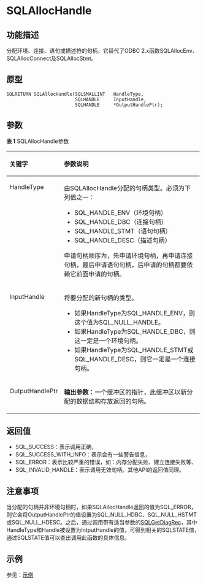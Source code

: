 # SQLAllocHandle<a name="ZH-CN_TOPIC_0242371438"></a>

## 功能描述<a name="zh-cn_topic_0238272884_zh-cn_topic_0237120414_zh-cn_topic_0059778058_sa9bd6e837fd4458199f7b677e876f4a9"></a>

分配环境、连接、语句或描述符的句柄，它替代了ODBC 2.x函数SQLAllocEnv、SQLAllocConnect及SQLAllocStmt。

## 原型<a name="zh-cn_topic_0238272884_zh-cn_topic_0237120414_zh-cn_topic_0059778058_s311ac101dcb74b3abb5b3d2ee9781c2c"></a>

```
SQLRETURN SQLAllocHandle(SQLSMALLINT   HandleType,    
                         SQLHANDLE     InputHandle,     
                         SQLHANDLE     *OutputHandlePtr);
```

## 参数<a name="zh-cn_topic_0238272884_zh-cn_topic_0237120414_zh-cn_topic_0059778058_s3488a4902c544a86ae94d239d63e21a9"></a>

**表 1**  SQLAllocHandle参数

<a name="zh-cn_topic_0238272884_zh-cn_topic_0237120414_zh-cn_topic_0059778058_t753453111a55495490879cf0a4b36cf6"></a>
<table><thead align="left"><tr id="zh-cn_topic_0238272884_zh-cn_topic_0237120414_zh-cn_topic_0059778058_r91a64b4bccf441acbcb74615b079d506"><th class="cellrowborder" valign="top" width="23.27%" id="mcps1.2.3.1.1"><p id="zh-cn_topic_0238272884_zh-cn_topic_0237120414_zh-cn_topic_0059778058_a1cfb85f5e73d458d816d5f5b5e9538cd"><a name="zh-cn_topic_0238272884_zh-cn_topic_0237120414_zh-cn_topic_0059778058_a1cfb85f5e73d458d816d5f5b5e9538cd"></a><a name="zh-cn_topic_0238272884_zh-cn_topic_0237120414_zh-cn_topic_0059778058_a1cfb85f5e73d458d816d5f5b5e9538cd"></a><strong id="zh-cn_topic_0238272884_zh-cn_topic_0237120414_zh-cn_topic_0059778058_a471452b4ce36463d9fbbad2b44ea3b2d"><a name="zh-cn_topic_0238272884_zh-cn_topic_0237120414_zh-cn_topic_0059778058_a471452b4ce36463d9fbbad2b44ea3b2d"></a><a name="zh-cn_topic_0238272884_zh-cn_topic_0237120414_zh-cn_topic_0059778058_a471452b4ce36463d9fbbad2b44ea3b2d"></a>关键字</strong></p>
</th>
<th class="cellrowborder" valign="top" width="76.73%" id="mcps1.2.3.1.2"><p id="zh-cn_topic_0238272884_zh-cn_topic_0237120414_zh-cn_topic_0059778058_a644b26f36c9f43c7976f5726d8459b5c"><a name="zh-cn_topic_0238272884_zh-cn_topic_0237120414_zh-cn_topic_0059778058_a644b26f36c9f43c7976f5726d8459b5c"></a><a name="zh-cn_topic_0238272884_zh-cn_topic_0237120414_zh-cn_topic_0059778058_a644b26f36c9f43c7976f5726d8459b5c"></a><strong id="zh-cn_topic_0238272884_zh-cn_topic_0237120414_zh-cn_topic_0059778058_a0eca439d6c7b46918ec38642b1d660c0"><a name="zh-cn_topic_0238272884_zh-cn_topic_0237120414_zh-cn_topic_0059778058_a0eca439d6c7b46918ec38642b1d660c0"></a><a name="zh-cn_topic_0238272884_zh-cn_topic_0237120414_zh-cn_topic_0059778058_a0eca439d6c7b46918ec38642b1d660c0"></a>参数说明</strong></p>
</th>
</tr>
</thead>
<tbody><tr id="zh-cn_topic_0238272884_zh-cn_topic_0237120414_zh-cn_topic_0059778058_r95533e861d6f43a6a61550c0fae09557"><td class="cellrowborder" valign="top" width="23.27%" headers="mcps1.2.3.1.1 "><p id="zh-cn_topic_0238272884_zh-cn_topic_0237120414_zh-cn_topic_0059778058_a9d687882356144d0aedf0791c0fb3b9e"><a name="zh-cn_topic_0238272884_zh-cn_topic_0237120414_zh-cn_topic_0059778058_a9d687882356144d0aedf0791c0fb3b9e"></a><a name="zh-cn_topic_0238272884_zh-cn_topic_0237120414_zh-cn_topic_0059778058_a9d687882356144d0aedf0791c0fb3b9e"></a>HandleType</p>
</td>
<td class="cellrowborder" valign="top" width="76.73%" headers="mcps1.2.3.1.2 "><p id="zh-cn_topic_0238272884_zh-cn_topic_0237120414_zh-cn_topic_0059778058_af3af585891f340b49049298be113dce4"><a name="zh-cn_topic_0238272884_zh-cn_topic_0237120414_zh-cn_topic_0059778058_af3af585891f340b49049298be113dce4"></a><a name="zh-cn_topic_0238272884_zh-cn_topic_0237120414_zh-cn_topic_0059778058_af3af585891f340b49049298be113dce4"></a>由SQLAllocHandle分配的句柄类型。必须为下列值之一：</p>
<a name="zh-cn_topic_0238272884_zh-cn_topic_0237120414_zh-cn_topic_0059778058_u90955fc4279f4f8481eba83586fa8eb8"></a><a name="zh-cn_topic_0238272884_zh-cn_topic_0237120414_zh-cn_topic_0059778058_u90955fc4279f4f8481eba83586fa8eb8"></a><ul id="zh-cn_topic_0238272884_zh-cn_topic_0237120414_zh-cn_topic_0059778058_u90955fc4279f4f8481eba83586fa8eb8"><li>SQL_HANDLE_ENV（环境句柄）</li><li>SQL_HANDLE_DBC（连接句柄）</li><li>SQL_HANDLE_STMT（语句句柄）</li><li>SQL_HANDLE_DESC（描述句柄）</li></ul>
<p id="zh-cn_topic_0238272884_zh-cn_topic_0237120414_zh-cn_topic_0059778058_a0214a0e9219d4856874070000e4365ba"><a name="zh-cn_topic_0238272884_zh-cn_topic_0237120414_zh-cn_topic_0059778058_a0214a0e9219d4856874070000e4365ba"></a><a name="zh-cn_topic_0238272884_zh-cn_topic_0237120414_zh-cn_topic_0059778058_a0214a0e9219d4856874070000e4365ba"></a>申请句柄顺序为，先申请环境句柄，再申请连接句柄，最后申请语句句柄，后申请的句柄都要依赖它前面申请的句柄。</p>
</td>
</tr>
<tr id="zh-cn_topic_0238272884_zh-cn_topic_0237120414_zh-cn_topic_0059778058_race60e037af742c4a011f7c18a80d268"><td class="cellrowborder" valign="top" width="23.27%" headers="mcps1.2.3.1.1 "><p id="zh-cn_topic_0238272884_zh-cn_topic_0237120414_zh-cn_topic_0059778058_a2dfff073d7ad4d95b80262a49b73153b"><a name="zh-cn_topic_0238272884_zh-cn_topic_0237120414_zh-cn_topic_0059778058_a2dfff073d7ad4d95b80262a49b73153b"></a><a name="zh-cn_topic_0238272884_zh-cn_topic_0237120414_zh-cn_topic_0059778058_a2dfff073d7ad4d95b80262a49b73153b"></a>InputHandle</p>
</td>
<td class="cellrowborder" valign="top" width="76.73%" headers="mcps1.2.3.1.2 "><p id="zh-cn_topic_0238272884_zh-cn_topic_0237120414_zh-cn_topic_0059778058_a45d5b00a851546bc9460a2501fba8759"><a name="zh-cn_topic_0238272884_zh-cn_topic_0237120414_zh-cn_topic_0059778058_a45d5b00a851546bc9460a2501fba8759"></a><a name="zh-cn_topic_0238272884_zh-cn_topic_0237120414_zh-cn_topic_0059778058_a45d5b00a851546bc9460a2501fba8759"></a>将要分配的新句柄的类型。</p>
<a name="zh-cn_topic_0238272884_zh-cn_topic_0237120414_zh-cn_topic_0059778058_u6d4579039a794155ac40f065ad1002e0"></a><a name="zh-cn_topic_0238272884_zh-cn_topic_0237120414_zh-cn_topic_0059778058_u6d4579039a794155ac40f065ad1002e0"></a><ul id="zh-cn_topic_0238272884_zh-cn_topic_0237120414_zh-cn_topic_0059778058_u6d4579039a794155ac40f065ad1002e0"><li>如果HandleType为SQL_HANDLE_ENV，则这个值为SQL_NULL_HANDLE。</li><li>如果HandleType为SQL_HANDLE_DBC，则这一定是一个环境句柄。</li><li>如果HandleType为SQL_HANDLE_STMT或SQL_HANDLE_DESC，则它一定是一个连接句柄。</li></ul>
</td>
</tr>
<tr id="zh-cn_topic_0238272884_zh-cn_topic_0237120414_zh-cn_topic_0059778058_r0fe9aba8e62e47b6a77a6512e40e19bc"><td class="cellrowborder" valign="top" width="23.27%" headers="mcps1.2.3.1.1 "><p id="zh-cn_topic_0238272884_zh-cn_topic_0237120414_zh-cn_topic_0059778058_a870eea2acc264875b6f3ca487610bd48"><a name="zh-cn_topic_0238272884_zh-cn_topic_0237120414_zh-cn_topic_0059778058_a870eea2acc264875b6f3ca487610bd48"></a><a name="zh-cn_topic_0238272884_zh-cn_topic_0237120414_zh-cn_topic_0059778058_a870eea2acc264875b6f3ca487610bd48"></a>OutputHandlePtr</p>
</td>
<td class="cellrowborder" valign="top" width="76.73%" headers="mcps1.2.3.1.2 "><p id="zh-cn_topic_0238272884_zh-cn_topic_0237120414_zh-cn_topic_0059778058_a22ab6d451e7c41c791ba2bb971ea8d65"><a name="zh-cn_topic_0238272884_zh-cn_topic_0237120414_zh-cn_topic_0059778058_a22ab6d451e7c41c791ba2bb971ea8d65"></a><a name="zh-cn_topic_0238272884_zh-cn_topic_0237120414_zh-cn_topic_0059778058_a22ab6d451e7c41c791ba2bb971ea8d65"></a><strong id="zh-cn_topic_0238272884_zh-cn_topic_0237120414_zh-cn_topic_0059778058_a0e83142c89c34323840cf5534c9b124f"><a name="zh-cn_topic_0238272884_zh-cn_topic_0237120414_zh-cn_topic_0059778058_a0e83142c89c34323840cf5534c9b124f"></a><a name="zh-cn_topic_0238272884_zh-cn_topic_0237120414_zh-cn_topic_0059778058_a0e83142c89c34323840cf5534c9b124f"></a>输出参数</strong>：一个缓冲区的指针，此缓冲区以新分配的数据结构存放返回的句柄。</p>
</td>
</tr>
</tbody>
</table>

## 返回值<a name="zh-cn_topic_0238272884_zh-cn_topic_0237120414_zh-cn_topic_0059778058_s8136c512ac4e4481a73d8640d73d26d2"></a>

-   SQL\_SUCCESS：表示调用正确，
-   SQL\_SUCCESS\_WITH\_INFO：表示会有一些警告信息，
-   SQL\_ERROR：表示比较严重的错误，如：内存分配失败、建立连接失败等、
-   SQL\_INVALID\_HANDLE：表示调用无效句柄。其他API的返回值同理。

## 注意事项<a name="zh-cn_topic_0238272884_zh-cn_topic_0237120414_zh-cn_topic_0059778058_s9076893176f14464a773531cbd9e81b4"></a>

当分配的句柄并非环境句柄时，如果SQLAllocHandle返回的值为SQL\_ERROR，则它会将OutputHandlePtr的值设置为SQL\_NULL\_HDBC、SQL\_NULL\_HSTMT或SQL\_NULL\_HDESC。之后，通过调用带有适当参数的[SQLGetDiagRec](SQLGetDiagRec.md)，其中HandleType和Handle被设置为IntputHandle的值，可得到相关的SQLSTATE值，通过SQLSTATE值可以查出调用此函数的具体信息。

## 示例<a name="zh-cn_topic_0238272884_zh-cn_topic_0237120414_zh-cn_topic_0059778058_sb7bc1f5b242e441583cf7237bb33199b"></a>

参见：[示例](示例-2.md)

